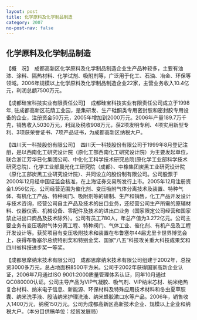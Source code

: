 ```yaml
---
layout: post
title: 化学原料及化学制品制造
category: 2007
no-post-nav: false
---
```


## 化学原料及化学制品制造

【概　况】　成都高新区化学原料及化学制品制造企业生产品种较多，主要有油漆、涂料、隔热材料、化学试剂、吸附剂等，广泛用于化工、石油、冶金、环保等领域。2006年规模以上化学原料及化学制品制造企业22家，主营业务收入10.4亿元，利润总额7500万元。

【成都硅宝科技实业有限责任公司】　成都硅宝科技实业有限责任公司成立于1998年, 驻成都高新区花荫工业园，是集研发、生产硅酮类专用密封胶和密封胶专用设备的企业，注册资金50万元，2005年增加到2000万元。2006年产量189.7万千克，销售收入5030万元，利润及税收908万元，获2项发明专利、4项实用新型专利、3项获荣誉证书、7项产品证书，为成都高新区纳税大户。

【四川天一科技股份有限公司】　四川天一科技股份有限公司于1999年8月登记注册，是以西南化工研究设计院（原化工部西南化工研究设计院）为主要发起单位，联合浙江芳华日化集团公司、中化化工科学技术研究总院(原化学工业部科学技术研究总院)、化学工业部晨光化工研究院（成都）、中橡集团炭黑工业研究设计院（原化工部炭黑工业研究设计院）、共同设立的股份制有限公司。公司股票于2000年12月经中国证监会核准，在上海证券交易所发行上市。2005年12月注册资金1.956亿元。公司经营范围为催化剂、变压吸附气体分离技术及装置、特种气体、有机化工产品、特种阀门、吸附剂等的研制、生产和销售，化工产品开发设计与技术咨询，经营公司自主产品及技术的出口业务，还经营公司生产所需的原辅材料、仪器仪表、机械设备、零配件及技术的进出口业务（国家限定公司经营和国家禁止进出口商品及技术除外）。公司有员工780人，年总产值为3.272亿元。公司主要业务有变压吸附气体分离工程、特种阀门、气体工业、催化剂、有机产品及工程开发设计等。获奖项目有变压吸附技术和装置在布鲁塞尔44届尤里卡世界博览会上，获得布鲁塞尔总统特别奖和特别金奖、国家“八五”科技攻关重大科技成果奖和四川省科技进步奖一等奖。

【成都思摩纳米技术有限公司】　成都思摩纳米技术有限公司组建于2002年，总投资3000多万元，总占地面积8500平方米。公司于2002年获得国家高新企业认证，2006年7月通过ISO 9001∶2000质量管理体系认证，同年10月通过QC080000认证。公司主导产品为VIP气凝胶、吸气剂、VIP纳米芯材、纳米绝热复合材料、纳米电子信息、新能源、环保材料及特殊应用技术材料和冬虫夏草胶囊、纳米洗手液、殷洁纳米护理洗液、纳米蜂胶漱口水等产品。2006年，销售收入1400万元，纳税150万元。公司为成都高新区高新技术企业、规模以上企业和纳税大户。（本分目供稿单位：经贸发展局）
